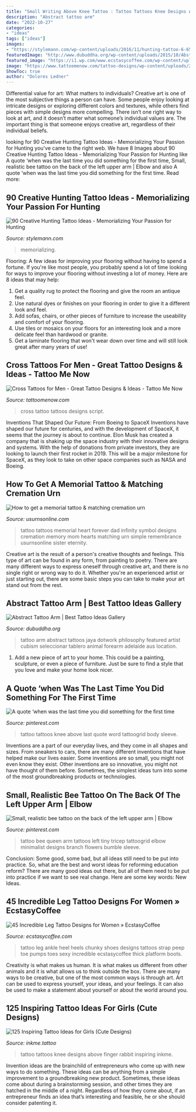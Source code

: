 ```yaml
---
title: "Small Writing Above Knee Tattoo : Tattoo Tattoos Knee Designs Above Finger Rabbit Inspiring Inkme"
description: "Abstract tattoo arm"
date: "2022-10-27"
categories:
- "ideas"
tags: ["ideas"]
images:
- "https://stylemann.com/wp-content/uploads/2016/11/hunting-tattoo-6-650x650.jpg"
featuredImage: "http://www.dubuddha.org/wp-content/uploads/2015/10/Abstract-Tattoo-Arm-by-Jaya-Suartika.jpg"
featured_image: "https://i1.wp.com/www.ecstasycoffee.com/wp-content/uploads/2016/11/Elegance-of-Tat-Art.jpg?resize=600,600"
image: "https://www.tattoomenow.com/tattoo-designs/wp-content/uploads/2012/09/cross_made_of_script.jpg"
ShowToc: true
author: "Dolores Ledner"
---
```



Differential value for art: What matters to individuals?
Creative art is one of the most subjective things a person can have. Some people enjoy looking at intricate designs or exploring different colors and textures, while others find pieces with simple designs more compelling. There isn’t one right way to look at art, and it doesn’t matter what someone’s individual values are. The important thing is that someone enjoys creative art, regardless of their individual beliefs.

	

		
looking for 90 Creative Hunting Tattoo Ideas - Memorializing Your Passion for Hunting you've came to the right web. We have 8 Images about 90 Creative Hunting Tattoo Ideas - Memorializing Your Passion for Hunting like A quote ‘when was the last time you did something for the first time, Small, realistic bee tattoo on the back of the left upper arm | Elbow and also A quote ‘when was the last time you did something for the first time. Read more:
		
    
## 90 Creative Hunting Tattoo Ideas - Memorializing Your Passion For Hunting

<img loading=lazy src="https://stylemann.com/wp-content/uploads/2016/11/hunting-tattoo-6-650x650.jpg" onerror="this.onerror=null;this.src='https://tse2.mm.bing.net/th?id=OIP.pChiCkLuRmfjyiuCkXjy-AHaHa&amp;pid=15.1';" alt="90 Creative Hunting Tattoo Ideas - Memorializing Your Passion for Hunting">

_Source: stylemann.com_

>memorializing. 

	

Flooring: A few ideas for improving your flooring without having to spend a fortune.
If you're like most people, you probably spend a lot of time looking for ways to improve your flooring without investing a lot of money. Here are 8 ideas that may help: 
1. Get a quality rug to protect the flooring and give the room an antique feel. 
2. Use natural dyes or finishes on your flooring in order to give it a different look and feel. 
3. Add sofas, chairs, or other pieces of furniture to increase the useability and comfort of your flooring. 
4. Use tiles or mosaics on your floors for an interesting look and a more delicate feel than hardwood or granite. 
5. Get a laminate flooring that won't wear down over time and will still look great after many years of use! 

    
## Cross Tattoos For Men - Great Tattoo Designs &amp; Ideas - Tattoo Me Now

<img loading=lazy src="https://www.tattoomenow.com/tattoo-designs/wp-content/uploads/2012/09/cross_made_of_script.jpg" onerror="this.onerror=null;this.src='https://tse3.mm.bing.net/th?id=OIP.IyMNtcVWaXhqAEK5Qom0MwHaFj&amp;pid=15.1';" alt="Cross Tattoos for Men - Great Tattoo Designs &amp; Ideas - Tattoo Me Now">

_Source: tattoomenow.com_

>cross tattoo tattoos designs script. 

	

Inventions That Shaped Our Future: From Boeing to SpaceX
Inventions have shaped our future for centuries, and with the development of SpaceX, it seems that the journey is about to continue. Elon Musk has created a company that is shaking up the space industry with their innovative designs and systems. With the help of donations from private investors, they are looking to launch their first rocket in 2019. This will be a major milestone for SpaceX, as they look to take on other space companies such as NASA and Boeing.

    
## How To Get A Memorial Tattoo &amp; Matching Cremation Urn

<img loading=lazy src="https://www.usurnsonline.com/wp-content/uploads/2016/05/memorial-tattoo-forever-in-my-heart.jpg" onerror="this.onerror=null;this.src='https://tse2.mm.bing.net/th?id=OIP.rFB4RnbU9Y0TuSqcVW11pAHaHa&amp;pid=15.1';" alt="How to get a memorial tattoo &amp; matching cremation urn">

_Source: usurnsonline.com_

>tattoo tattoos memorial heart forever dad infinity symbol designs cremation memory mom hearts matching urn simple remembrance usurnsonline sister eternity. 

	

Creative art is the result of a person's creative thoughts and feelings. This type of art can be found in any form, from painting to poetry. There are many different ways to express oneself through creative art, and there is no single right or wrong way to do it. Whether you're an experienced artist or just starting out, there are some basic steps you can take to make your art stand out from the rest.

    
## Abstract Tattoo Arm | Best Tattoo Ideas Gallery

<img loading=lazy src="http://www.dubuddha.org/wp-content/uploads/2015/10/Abstract-Tattoo-Arm-by-Jaya-Suartika.jpg" onerror="this.onerror=null;this.src='https://tse3.mm.bing.net/th?id=OIP.G01i56fjoHpRiLAo7Gw8YQHaHa&amp;pid=15.1';" alt="Abstract Tattoo Arm | Best Tattoo Ideas Gallery">

_Source: dubuddha.org_

>tattoo arm abstract tattoos jaya dotwork philosophy featured artist cubism seleccionar tablero animal forearm adelaide aus location. 

	

1. Add a new piece of art to your home. This could be a painting, sculpture, or even a piece of furniture. Just be sure to find a style that you love and make your home look nicer.

    
## A Quote ‘when Was The Last Time You Did Something For The First Time

<img loading=lazy src="https://i.pinimg.com/originals/fc/27/2a/fc272adb069bf39c6abfc0ec977d5eb7.jpg" onerror="this.onerror=null;this.src='https://tse4.mm.bing.net/th?id=OIP.ClEj4naAFQraIl-owHR6ZwHaHa&amp;pid=15.1';" alt="A quote ‘when was the last time you did something for the first time">

_Source: pinterest.com_

>tattoo tattoos knee above last quote word tattoogrid body sleeve. 

	

Inventions are a part of our everyday lives, and they come in all shapes and sizes. From sneakers to cars, there are many different inventions that have helped make our lives easier. Some inventions are so small, you might not even know they exist. Other inventions are so innovative, you might not have thought of them before. Sometimes, the simplest ideas turn into some of the most groundbreaking products or technologies.

    
## Small, Realistic Bee Tattoo On The Back Of The Left Upper Arm | Elbow

<img loading=lazy src="https://i.pinimg.com/736x/1f/f4/a2/1ff4a24191f174ccac0a5f73dda207fe.jpg" onerror="this.onerror=null;this.src='https://tse2.mm.bing.net/th?id=OIP.4qtPbub36IdwDOxsubj1PAHaHa&amp;pid=15.1';" alt="Small, realistic bee tattoo on the back of the left upper arm | Elbow">

_Source: pinterest.com_

>tattoo bee queen arm tattoos left tiny tricep tattoogrid elbow minimalist designs branch flowers bumble sleeve. 

	

Conclusion: Some good, some bad, but all ideas still need to be put into practice.
So, what are the best and worst ideas for reforming education reform? There are many good ideas out there, but all of them need to be put into practice if we want to see real change. Here are some key words: New Ideas.

    
## 45 Incredible Leg Tattoo Designs For Women » EcstasyCoffee

<img loading=lazy src="https://i1.wp.com/www.ecstasycoffee.com/wp-content/uploads/2016/11/Elegance-of-Tat-Art.jpg?resize=600,600" onerror="this.onerror=null;this.src='https://tse1.mm.bing.net/th?id=OIP.QjPQzKcKyCq_rwDooUkuQQHaHa&amp;pid=15.1';" alt="45 Incredible Leg Tattoo Designs for Women » EcstasyCoffee">

_Source: ecstasycoffee.com_

>tattoo leg ankle heel heels chunky shoes designs tattoos strap peep toe pumps toes sexy incredible ecstasycoffee thick platform boots. 

	

Creativity is what makes us human. It is what makes us different from other animals and it is what allows us to think outside the box. There are many ways to be creative, but one of the most common ways is through art. Art can be used to express yourself, your ideas, and your feelings. It can also be used to make a statement about yourself or about the world around you.

    
## 125 Inspiring Tattoo Ideas For Girls (Cute Designs)

<img loading=lazy src="http://www.inkme.tattoo/wp-content/uploads/2015/11/39-cute-tattoos-for-girls.jpg?x79615" onerror="this.onerror=null;this.src='https://tse3.mm.bing.net/th?id=OIP.8Oxc2LSVr4AU6uVxtBi7pwHaJ4&amp;pid=15.1';" alt="125 Inspiring Tattoo Ideas for Girls (Cute Designs)">

_Source: inkme.tattoo_

>tattoo tattoos knee designs above finger rabbit inspiring inkme. 

	

Invention ideas are the brainchild of entrepreneurs who come up with new ways to do something. These ideas can be anything from a simple improvement to a groundbreaking new product. Sometimes, these ideas come about during a brainstorming session, and other times they are hatched in the middle of a night. Regardless of how they come about, if an entrepreneur finds an idea that’s interesting and feasible, he or she should consider patenting it.

